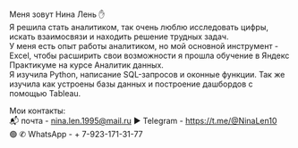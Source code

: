 Меня зовут Нина Лень :hand:  
Я решила стать аналитиком, так очень люблю исследовать цифры, искать взаимосвязи и находить решение трудных задач.   
У меня есть опыт работы аналитиком, но мой основной инструмент - Excel, чтобы расширить свои возможности я прошла обучение в Яндекс Практикуме на курсе Аналитик данных.   
Я изучила Python, написание SQL-запросов и оконные функции. Так же изучила как устроены базы данных и построение дашбордов с помощью Tableau.   

Мои контакты:   
📬 почта - nina.len.1995@mail.ru
▶️ Telegram - https://t.me/@NinaLen10  
🟢 ✆ WhatsApp - + 7-923-171-31-77
